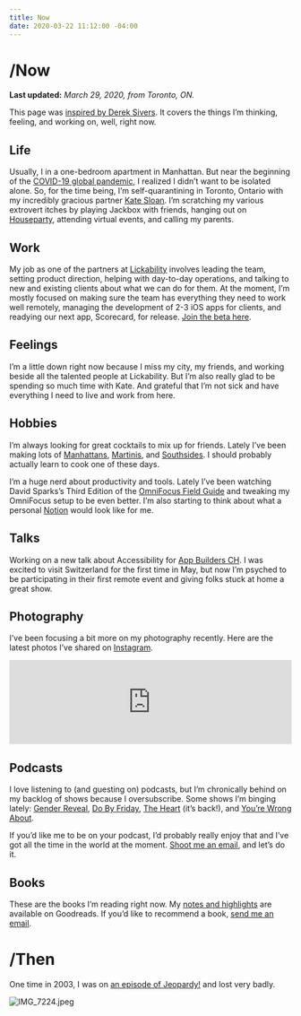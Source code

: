 ```yaml
---
title: Now
date: 2020-03-22 11:12:00 -04:00
---
```


# /Now

**Last updated:** *March 29, 2020, from Toronto, ON.*

This page was [inspired by Derek Sivers](https://sivers.org/nowff). It covers the things I’m thinking, feeling, and working on, well, right now.

## Life

Usually, I in a one-bedroom apartment in Manhattan. But near the beginning of the [COVID-19 global pandemic](https://en.wikipedia.org/wiki/Coronavirus_disease_2019), I realized I didn’t want to be isolated alone. So, for the time being, I’m self-quarantining in Toronto, Ontario with my incredibly gracious partner [Kate Sloan](https://twitter.com/Girly_Juice). I’m scratching my various extrovert itches by playing Jackbox with friends, hanging out on [Houseparty](https://houseparty.com/add/mattbischoff), attending virtual events, and calling my parents.

## Work

My job as one of the partners at [Lickability](https://lickability.com) involves leading the team, setting product direction, helping with day-to-day operations, and talking to new and existing clients about what we can do for them. At the moment, I’m mostly focused on making sure the team has everything they need to work well remotely, managing the development of 2-3 iOS apps for clients, and readying our next app, Scorecard, for release. [Join the beta here](https://testflight.apple.com/join/bkjqS6h4).

## Feelings

I’m a little down right now because I miss my city, my friends, and working beside all the talented people at Lickability. But I’m also really glad to be spending so much time with Kate. And grateful that I’m not sick and have everything I need to live and work from here.

## Hobbies

I’m always looking for great cocktails to mix up for friends. Lately I’ve been making lots of [Manhattans](https://imbibemagazine.com/manhattan/), [Martinis](https://imbibemagazine.com/martini/), and [Southsides](https://punchdrink.com/recipes/southside/). I should probably actually learn to cook one of these days.

I’m a huge nerd about productivity and tools. Lately I’ve been watching David Sparks’s Third Edition of the [OmniFocus Field Guide](https://learn.macsparky.com/p/omnifocus) and tweaking my OmniFocus setup to be even better. I’m also starting to think about what a personal [Notion](https://notion.so) would look like for me.

## Talks

Working on a new talk about Accessibility for [App Builders CH](https://appbuilders.ch). I was excited to visit Switzerland for the first time in May, but now I’m psyched to be participating in their first remote event and giving folks stuck at home a great show.

## Photography

I’ve been focusing a bit more on my photography recently. Here are the latest photos I’ve shared on [Instagram](http://instagram.com/mattb).

<!-- SnapWidget -->
<script src="https://snapwidget.com/js/snapwidget.js"></script>
<iframe src="https://snapwidget.com/embed/807385" class="snapwidget-widget" allowtransparency="true" frameborder="0" scrolling="no" style="border:none; overflow:hidden;  width:100%; "></iframe>

## Podcasts

I love listening to (and guesting on) podcasts, but I’m chronically behind on my backlog of shows because I oversubscribe. Some shows I’m binging lately: [Gender Reveal](https://www.genderpodcast.com), [Do By Friday](http://dobyfriday.com), [The Heart](https://www.theheartradio.org) (it’s back!), and [You’re Wrong About](https://podcasts.apple.com/podcast/youre-wrong-about/id1380008439).

If you’d like me to be on your podcast, I’d probably really enjoy that and I’ve got all the time in the world at the moment. [Shoot me an email](mailto:mb@matthewbischoff.com?subject=Book%20Reccomendation), and let’s do it.

## Books

These are the books I’m reading right now. My [notes and highlights](https://www.goodreads.com/notes/3162891-matthew-bischoff?ref=rnlp) are available on Goodreads. If you’d like to recommend a book, [send me an email](mailto:mb@matthewbischoff.com?subject=Book%20Reccomendation).

<style type="text/css" media="screen">
.gr_grid_container {
width: 100%;
}

.gr_grid_book_container {
/* customize book cover container div here */
display: inline-block;
width: 124px;
height: 200px;
padding: 0px 20px 0px 0px;
overflow: hidden;
}
</style>
<script src="https://www.goodreads.com/review/grid_widget/3162891.Matthew's%20bookshelf:%20currently-reading?cover_size=medium&hide_link=true&hide_title=true&num_books=20&order=a&shelf=currently-reading&sort=date_started&widget_id=1585515205" type="text/javascript" charset="utf-8"></script>

# /Then

One time in 2003, I was on [an episode of Jeopardy!](https://www.j-archive.com/showgame.php?game_id=3342) and lost very badly.

![IMG_7224.jpeg](/uploads/IMG_7224.jpeg)